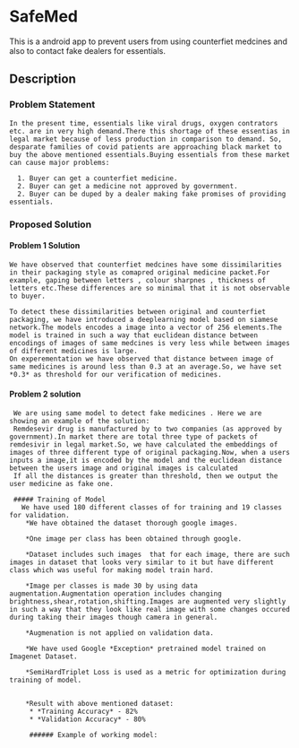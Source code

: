 # SafeMed
This is a android app to prevent users from using counterfiet medcines and also to contact fake dealers for essentials.

## Description
  ### Problem Statement
    In the present time, essentials like viral drugs, oxygen contrators etc. are in very high demand.There this shortage of these essentias in legal market because of less production in comparison to demand. So, desparate families of covid patients are approaching black market to buy the above mentioned essentials.Buying essentials from these market can cause major problems:

      1. Buyer can get a counterfiet medicine.
      2. Buyer can get a medicine not approved by government.
      2. Buyer can be duped by a dealer making fake promises of providing essentials.

  ### Proposed Solution

  #### Problem 1 Solution
    
    We have observed that counterfiet medcines have some dissimilarities in their packaging style as comapred original medicine packet.For example, gaping between letters , colour sharpnes , thickness of letters etc.These differences are so minimal that it is not observable to buyer.
    
    To detect these dissimilarities between original and counterfiet packaging, we have introduced a deeplearning model based on siamese network.The models encodes a image into a vector of 256 elements.The model is trained in such a way that euclidean distance between encodings of images of same medcines is very less while between images of different medicines is large.
    On experementation we have observed that distance between image of same medicines is around less than 0.3 at an average.So, we have set *0.3* as threshold for our verification of medicines.
    
  #### Problem 2 solution
  
     We are using same model to detect fake medicines . Here we are showing an example of the solution:
     Remdesevir drug is manufactured by to two companies (as approved by government).In market there are total three type of packets of remdesivir in legal market.So, we have calculated the embeddings of images of three different type of original packaging.Now, when a users inputs a image,it is encoded by the model and the euclidean distance between the users image and original images is calculated
     If all the distances is greater than threshold, then we output the user medicine as fake one.
     
     ##### Training of Model
       We have used 180 different classes of for training and 19 classes for validation.
        *We have obtained the dataset thorough google images.
        
        *One image per class has been obtained through google.
        
        *Dataset includes such images  that for each image, there are such images in dataset that looks very similar to it but have different class which was useful for making model train hard.
        
        *Image per classes is made 30 by using data augmentation.Augmentation operation includes changing brightness,shear,rotation,shifting.Images are augmented very slightly in such a way that they look like real image with some changes occured during taking their images though camera in general.
        
        *Augmenation is not applied on validation data.
        
        *We have used Google *Exception* pretrained model trained on Imagenet Dataset.
        
        *SemiHardTriplet Loss is used as a metric for optimization during training of model.
        
        
        *Result with above mentioned dataset:
         * *Training Accuracy* - 82%
         * *Validation Accuracy* - 80%
         
         ###### Example of working model:
         
         
         
        
        
        
